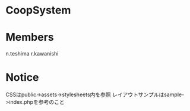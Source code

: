 # CoopSystem

# Members
n.teshima
r.kawanishi

# Notice
CSSはpublic->assets->stylesheets内を参照
レイアウトサンプルはsample->index.phpを参考のこと
